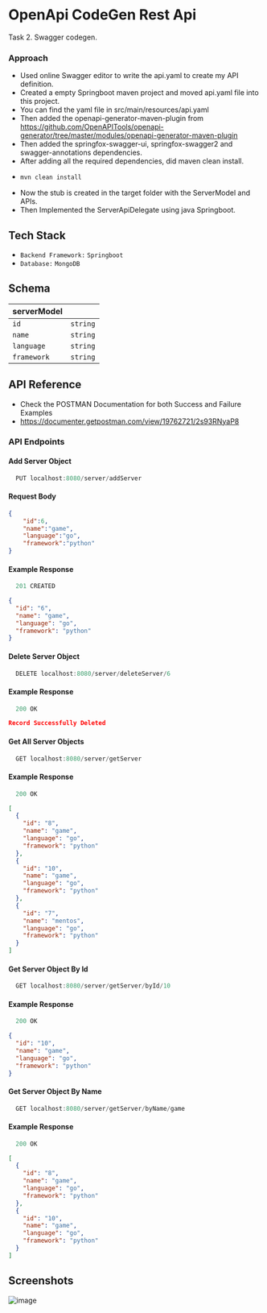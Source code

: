 # OpenApi CodeGen Rest Api

Task 2. Swagger codegen.

### Approach

  - Used online Swagger editor to write the api.yaml to create my API definition.
  - Created a empty Springboot maven project and moved api.yaml file into this project.
  - You can find the yaml file in src/main/resources/api.yaml
  - Then added the openapi-generator-maven-plugin from https://github.com/OpenAPITools/openapi-generator/tree/master/modules/openapi-generator-maven-plugin
  - Then added the springfox-swagger-ui, springfox-swagger2 and swagger-annotations dependencies.
  - After adding all the required dependencies, did maven clean install.
  - ```bash
    mvn clean install
    ```
  - Now the stub is created in the target folder with the ServerModel and APIs.
  - Then Implemented the ServerApiDelegate using java Springboot.

## Tech Stack
- `Backend Framework:` `Springboot`
- `Database:` `MongoDB`



## Schema
|    serverModel     |  |  
| -------- | ------- |
|   `id`      | `string` |
|   `name`      | `string` |
|   `language`      | `string` |
|   `framework`      | `string` |




## API Reference 

  - Check the POSTMAN Documentation for both Success and Failure Examples
  - https://documenter.getpostman.com/view/19762721/2s93RNyaP8

### API Endpoints


#### Add Server Object
```javascript
  PUT localhost:8080/server/addServer
```
#### Request Body
```json 
{
    "id":6,
    "name":"game",
    "language":"go",
    "framework":"python"
}
```
#### Example Response
```javascript
  201 CREATED

```

```json 
{
  "id": "6",
  "name": "game",
  "language": "go",
  "framework": "python"
}
```

#### Delete Server Object
```javascript
  DELETE localhost:8080/server/deleteServer/6
```

#### Example Response
```javascript
  200 OK
```
```json 
Record Successfully Deleted
```

#### Get All Server Objects

```javascript
  GET localhost:8080/server/getServer
```
#### Example Response

```javascript
  200 OK
```

```json 
[
  {
    "id": "8",
    "name": "game",
    "language": "go",
    "framework": "python"
  },
  {
    "id": "10",
    "name": "game",
    "language": "go",
    "framework": "python"
  },
  {
    "id": "7",
    "name": "mentos",
    "language": "go",
    "framework": "python"
  }
]
```

#### Get Server Object By Id
```javascript
  GET localhost:8080/server/getServer/byId/10
```

#### Example Response
```javascript
  200 OK
```
```json
{
  "id": "10",
  "name": "game",
  "language": "go",
  "framework": "python"
}
```


#### Get Server Object By Name

```javascript
  GET localhost:8080/server/getServer/byName/game
```
#### Example Response

```javascript
  200 OK
```

```json 
[
  {
    "id": "8",
    "name": "game",
    "language": "go",
    "framework": "python"
  },
  {
    "id": "10",
    "name": "game",
    "language": "go",
    "framework": "python"
  }
]
```

## Screenshots

![image](https://user-images.githubusercontent.com/84178107/228357280-15b4e5fd-130a-450e-8daa-274a26dd7ac8.png)

